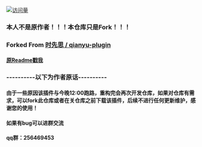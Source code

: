 [![访问量](https://count.getloli.com/get/@qianyu-plugin?theme=moebooru)](https://github.com/YuYue-Amatsuki/qianyu-plugin/)
### 本人不是原作者！！！本仓库只是Fork！！！
### Forked From [时先思 / qianyu-plugin](https://gitee.com/think-first-sxs/qianyu-plugin)
#### [原Readme戳我](readme_original.md)
### ----------以下为作者原话----------

#### 由于一些原因该插件与今晚12:00跑路，重构完会再次开发仓库，如果对仓库有需求，可以fork此仓库或者在关仓库之前下载该插件，后续不进行任何更新维护，感谢您的使用！ 
#### 如果有bug可以进群交流
#### qq群：256469453

